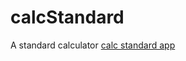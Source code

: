 # calcStandard
A standard calculator
[calc standard app]( https://stefan-aikins.github.io/calcStandard/)
